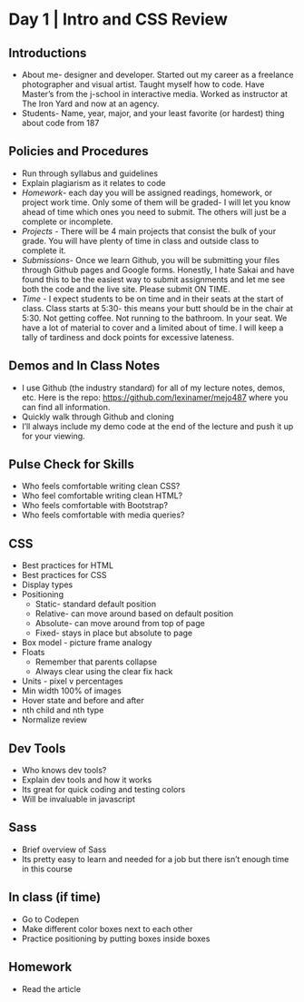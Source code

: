 # Day 1	 | Intro and CSS Review
## Introductions
* About me- designer and developer. Started out my career as a freelance photographer and visual artist. Taught myself how to code. Have Master’s from the j-school in interactive media. Worked as instructor at The Iron Yard and now at an agency.
* Students- Name, year, major, and your least favorite (or hardest) thing about code from 187

## Policies and Procedures
* Run through syllabus and guidelines
* Explain plagiarism as it relates to code
* *Homework*- each day you will be assigned readings, homework, or project work time. Only some of them will be graded- I will let you know ahead of time which ones you need to submit. The others will just be a complete or incomplete.
* *Projects* - There will be 4 main projects that consist the bulk of your grade. You will have plenty of time in class and outside class to complete it.
* *Submissions*- Once we learn Github, you will be submitting your files through Github pages and Google forms. Honestly, I hate Sakai and have found this to be the easiest way to submit assignments and let me see both the code and the live site. Please submit ON TIME.
* *Time* - I expect students to be on time and in their seats at the start of class. Class starts at 5:30- this means your butt should be in the chair at 5:30. Not getting coffee. Not running to the bathroom. In your seat. We have a lot of material to cover and a limited about of time. I will keep a tally of tardiness and dock points for excessive lateness.

## Demos and In Class Notes
* I use Github (the industry standard) for all of my lecture notes, demos, etc. Here is the repo: https://github.com/lexinamer/mejo487 where you can find all information.
* Quickly walk through Github and cloning
* I’ll always include my demo code at the end of the lecture and push it up for your viewing.

## Pulse Check for Skills
* Who feels comfortable writing clean CSS?
* Who feel comfortable writing clean HTML?
* Who feels comfortable with Bootstrap?
* Who feels comfortable with media queries?

## CSS
* Best practices for HTML
* Best practices for CSS
* Display types
* Positioning
	* Static- standard default position
	* Relative- can move around based on default position
	* Absolute- can move around from top of page
	* Fixed- stays in place but absolute to page
* Box model - picture frame analogy
* Floats
	* Remember that parents collapse
	* Always clear using the clear fix hack
* Units - pixel v percentages
* Min width 100% of images
* Hover state and before and after
* nth child and nth type
* Normalize review

## Dev Tools
* Who knows dev tools?
* Explain dev tools and how it works
* Its great for quick coding and testing colors
* Will be invaluable in javascript

## Sass
* Brief overview of Sass
* Its pretty easy to learn and needed for a job but there isn’t enough time in this course

## In class (if time)
* Go to Codepen
* Make different color boxes next to each other  
* Practice positioning by putting boxes inside boxes

## Homework
* Read the article 
